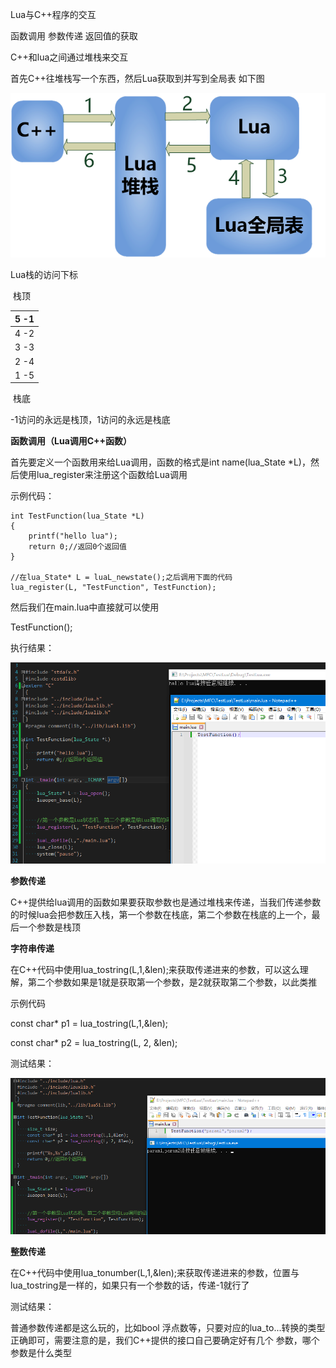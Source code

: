 Lua与C++程序的交互

函数调用 参数传递 返回值的获取

C++和lua之间通过堆栈来交互

首先C++往堆栈写一个东西，然后Lua获取到并写到全局表 如下图

![image-20240107202913555](notesimg/image-20240107202913555.png)

Lua栈的访问下标

​           栈顶

| 5               -1 |
| ------------------ |
| 4               -2 |
| 3               -3 |
| 2               -4 |
| 1               -5 |

​      栈底

-1访问的永远是栈顶，1访问的永远是栈底

**函数调用（Lua调用C++函数）**

首先要定义一个函数用来给Lua调用，函数的格式是int name(lua_State *L)，然后使用lua_register来注册这个函数给Lua调用

示例代码：

```
int TestFunction(lua_State *L)
{
    printf("hello lua");
    return 0;//返回0个返回值
}

//在lua_State* L = luaL_newstate();之后调用下面的代码
lua_register(L, "TestFunction", TestFunction);
```

然后我们在main.lua中直接就可以使用

TestFunction();

执行结果：

![image-20240107203000450](notesimg/image-20240107203000450.png)

**参数传递**

C++提供给lua调用的函数如果要获取参数也是通过堆栈来传递，当我们传递参数的时候lua会把参数压入栈，第一个参数在栈底，第二个参数在栈底的上一个，最后一个参数是栈顶

**字符串传递**

在C++代码中使用lua_tostring(L,1,&len);来获取传递进来的参数，可以这么理解，第二个参数如果是1就是获取第一个参数，是2就获取第二个参数，以此类推

示例代码

const char* p1 = lua_tostring(L,1,&len);

const char* p2 = lua_tostring(L, 2, &len);

测试结果：

![image-20240107203010637](notesimg/image-20240107203010637.png)

**整数传递**

在C++代码中使用lua_tonumber(L,1,&len);来获取传递进来的参数，位置与lua_tostring是一样的，如果只有一个参数的话，传递-1就行了

测试结果：

普通参数传递都是这么玩的，比如bool 浮点数等，只要对应的lua_to...转换的类型正确即可，需要注意的是，我们C++提供的接口自己要确定好有几个 参数，哪个参数是什么类型
